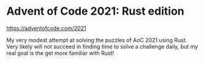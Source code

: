 # Advent of Code 2021: Rust edition

https://adventofcode.com/2021

My very modest attempt at solving the puzzles of AoC 2021 using Rust.
Very likely will not succeed in finding time to solve a challenge daily, but my real goal is the get more familiar with Rust!


